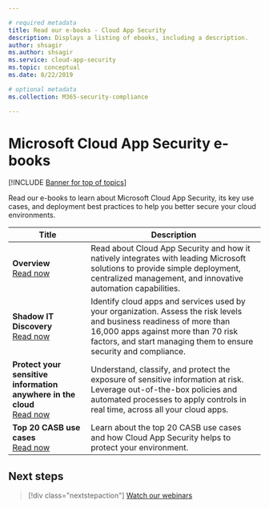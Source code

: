 ```yaml
---

# required metadata
title: Read our e-books - Cloud App Security
description: Displays a listing of ebooks, including a description.
author: shsagir
ms.author: shsagir
ms.service: cloud-app-security
ms.topic: conceptual
ms.date: 8/22/2019

# optional metadata
ms.collection: M365-security-compliance

---
```


# Microsoft Cloud App Security e-books

[!INCLUDE [Banner for top of topics](includes/banner.md)]

Read our e-books to learn about Microsoft Cloud App Security, its key use cases, and deployment best practices to help you better secure your cloud environments.

| Title | Description |
| --- | --- |
| **Overview**<br />[Read now](https://go.microsoft.com/fwlink/p/?linkid=2079728) | Read about Cloud App Security and how it natively integrates with leading Microsoft solutions to provide simple deployment, centralized management, and innovative automation capabilities. |
| **Shadow IT Discovery**<br />[Read now](https://go.microsoft.com/fwlink/p/?linkid=2079805) | Identify cloud apps and services used by your organization. Assess the risk levels and business readiness of more than 16,000 apps against more than 70 risk factors, and start managing them to ensure security and compliance. |
| **Protect your sensitive information anywhere in the cloud**<br />[Read now](https://go.microsoft.com/fwlink/p/?linkid=2079808) | Understand, classify, and protect the exposure of sensitive information at risk. Leverage out-of-the-box policies and automated processes to apply controls in real time, across all your cloud apps. |
| **Top 20 CASB use cases**<br />[Read now](https://go.microsoft.com/fwlink/p/?linkid=2099428) | Learn about the top 20 CASB use cases and how Cloud App Security helps to protect your environment. |

## Next steps

> [!div class="nextstepaction"]
> [Watch our webinars](webinars.md)
